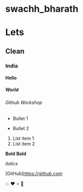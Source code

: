 # swachh_bharath
# Lets
## Clean
### India
#### Hello
##### World
###### Github Workshop
- Bullet 1
* Bullet 2
1. List item 1
2. List item 2

**Bold** __Bold__

*italics*

[GitHub]https://github.com

:boom: :heart: :star: :tea:


